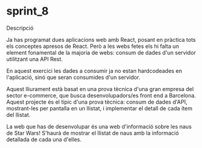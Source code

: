 # sprint_8
Descripció

Ja has programat dues aplicacions web amb React, posant en pràctica tots els conceptes apresos de React. Però a les webs fetes els hi falta un element fonamental de la majoria de webs: consum de dades d'un servidor utilitzant una API Rest. 

En aquest exercici les dades a consumir ja no estan hardcodeades en l'aplicació, sinó que seran consumides d'un servidor. 

Aquest lliurament està basat en una prova tècnica d'una gran empresa del sector e-commerce, que busca desenvolupadors/es front end a Barcelona. Aquest projecte és el típic d'una prova tècnica: consum de dades d'API, mostrant-les per pantalla en un llistat, i implementar el detall de cada ítem del llistat.

La web que has de desenvolupar és una web d'informació sobre les naus de Star Wars! S'haurà de mostrar el llistat de naus amb la informació detallada de cada una d'elles. 